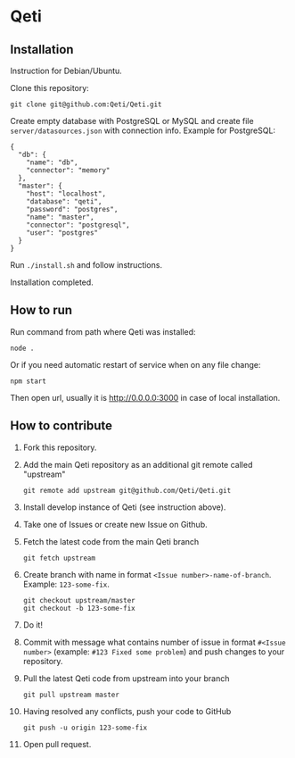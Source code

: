# Qeti

## Installation

Instruction for Debian/Ubuntu.

Clone this repository:

```
git clone git@github.com:Qeti/Qeti.git
```

Create empty database with PostgreSQL or MySQL 
and create file `server/datasources.json` with connection info. 
Example for PostgreSQL:

```
{
  "db": {
    "name": "db",
    "connector": "memory"
  },
  "master": {
    "host": "localhost",
    "database": "qeti",
    "password": "postgres",
    "name": "master",
    "connector": "postgresql",
    "user": "postgres"
  }
}
```

Run `./install.sh` and follow instructions.

Installation completed.

## How to run

Run command from path where Qeti was installed: 

```
node .
```

Or if you need automatic restart of service when on any file change:

```
npm start
```

Then open url, usually it is http://0.0.0.0:3000 in case of local installation.

## How to contribute

1. Fork this repository.

1. Add the main Qeti repository as an additional git remote called "upstream"

    ```
    git remote add upstream git@github.com/Qeti/Qeti.git
    ```

1. Install develop instance of Qeti (see instruction above).

1. Take one of Issues or create new Issue on Github.

1. Fetch the latest code from the main Qeti branch

    ```
    git fetch upstream
    ```

1. Create branch with name in format `<Issue number>-name-of-branch`. Example: `123-some-fix`.

    ```
    git checkout upstream/master
    git checkout -b 123-some-fix
    ```

1. Do it!

1. Commit with message what contains number of issue in format `#<Issue number>` 
(example: `#123 Fixed some problem`) and push changes to your repository.

1. Pull the latest Qeti code from upstream into your branch

    ```
    git pull upstream master
    ```

1. Having resolved any conflicts, push your code to GitHub

    ```
    git push -u origin 123-some-fix
    ```

1. Open pull request.
